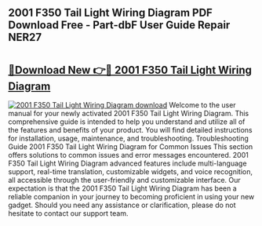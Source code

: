 ## 2001 F350 Tail Light Wiring Diagram PDF Download Free - Part-dbF User Guide Repair NER27

# <h2><a href="http://dfkbay7.blite.top/?on=2001+F350+Tail+Light+Wiring+Diagram">🔗Download New 👉🔴 2001 F350 Tail Light Wiring Diagram</a></h2>

[![2001 F350 Tail Light Wiring Diagram download](https://i.imgur.com/lujVjoI.png)](http://dfkbay7.blite.top/?on=2001+F350+Tail+Light+Wiring+Diagram)
Welcome to the user manual for your newly activated 2001 F350 Tail Light Wiring Diagram. This comprehensive guide is intended to help you understand and utilize all of the features and benefits of your product. You will find detailed instructions for installation, usage, maintenance, and troubleshooting. Troubleshooting Guide 2001 F350 Tail Light Wiring Diagram for Common Issues This section offers solutions to common issues and error messages encountered. 2001 F350 Tail Light Wiring Diagram advanced features include multi-language support, real-time translation, customizable widgets, and voice recognition, all accessible through the user-friendly and customizable interface. Our expectation is that the 2001 F350 Tail Light Wiring Diagram has been a reliable companion in your journey to becoming proficient in using your new gadget. Should you need any assistance or clarification, please do not hesitate to contact our support team.
